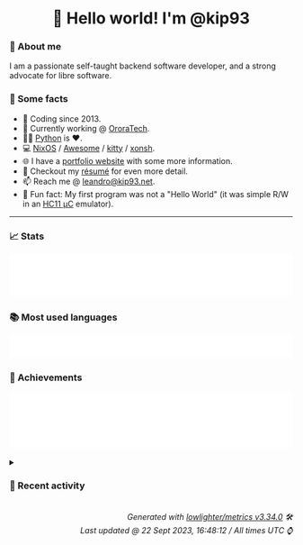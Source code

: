 <!-- README template, populated using this action:
     https://github.com/kip93/kip93/blob/main/.github/workflows/readme.yml. -->

<h1 align="center">👋 Hello world! I'm @kip93</h1> <!-- LOGIN => username -->

### 👤 About me

I am a passionate self-taught backend software developer, and a strong advocate for libre software.


### 💬 Some facts

* 📅 Coding since 2013.
* 💼 Currently working @ [OroraTech](https://ororatech.com/).
* 👨‍💻 [Python](https://github.com/search?q=user%3Akip93&l=python) is ❤️. <!-- LOGIN => username -->
* 💻 [NixOS](https://github.com/NixOS/) /
     [Awesome](https://github.com/awesomeWM/) /
     [kitty](https://github.com/kovidgoyal/kitty/) /
     [xonsh](https://github.com/xonsh/).
* 🌐 I have a [portfolio website](https://kip93.net/) with some more information.
* 📝 Checkout my [résumé](https://kip93.net/resume/) for even more detail.
* 📫 Reach me @ [leandro@kip93.net](mailto:leandro@kip93.net).
* 🎲 Fun fact: My first program was not a "Hello World" (it was simple R/W in an [HC11 µC](https://en.wikipedia.org/wiki/68HC11) emulator).


-----------------------------------------------------------------------------------------------------------------------


### 📈 Stats

![](./stats.svg)


### 📚 Most used languages <!-- by percentage, in decreasing order -->

![](./languages.svg)


### 🏅 Achievements

![](./achievements.svg)


<details> <!-- Last activity -->
<!-- Almost verbatim copy of https://github.com/lowlighter/metrics/blob/latest/source/templates/markdown/partials/activity.ejs, but restructured to be foldable. -->
<summary><h3>📰 Recent activity</h3></summary>

* 💬 Commented on [#79 Non-github flakes?](https://github.com/DeterminateSystems/flakehub-push/issues/79) from [DeterminateSystems/flakehub-push](https://github.com/DeterminateSystems/flakehub-push)
  * *On 21 Sept 2023, 18:07:19*
* 🌟 Starred [direnv/direnv](https://github.com/direnv/direnv)
  * *On 21 Sept 2023, 10:43:46*
* 💬 Commented on [#253261 pkgsNative: init](https://github.com/NixOS/nixpkgs/issues/253261) from [NixOS/nixpkgs](https://github.com/NixOS/nixpkgs)
  * *On 21 Sept 2023, 07:30:16*
* ➡️ Pushed 358 commits in [OroraTech/nixpkgs](https://github.com/OroraTech/nixpkgs) on branch `master`
  * [#25393c5](https://github.com/OroraTech/nixpkgs/commit/25393c5) argocd-autopilot: 0.4.15 -&gt; 0.4.16
  * [#72a455b](https://github.com/OroraTech/nixpkgs/commit/72a455b) jetbrains-rust-rover: init at 232.9921.46(EAP)
  * [#6e05e49](https://github.com/OroraTech/nixpkgs/commit/6e05e49) buildMavenPackage: rename manualMvnArtifactIds to manualMvnArtifacts
  * [#4ec7cd4](https://github.com/OroraTech/nixpkgs/commit/4ec7cd4) buildMavenPackage: hide offline build behind feature flag

The feature flags allows for packages to opt in and should not
break current packages.
  * [#9a7693b](https://github.com/OroraTech/nixpkgs/commit/9a7693b) buildMavenPackage: refactor to run test in drv only

Uses the dependency:go-offline goal in the fixed output derivation to
download all dependencies. As a result, the derivation can be built and
tested offline in the main derivation. The advantage of this approach is
that you don&#39;t need to redownload all dependencies if there are test
failures.
  * [#355cfad](https://github.com/OroraTech/nixpkgs/commit/355cfad) nixos/vikunja: install &#39;vikunja&#39; CLI tool

See https://vikunja.io/docs/cli/
  * [#776debd](https://github.com/OroraTech/nixpkgs/commit/776debd) jamulus: set meta.mainProgram
  * [#7e5a7d1](https://github.com/OroraTech/nixpkgs/commit/7e5a7d1) jamulus: 3.8.2 -&gt; 3.10.0
  * [#6b205f7](https://github.com/OroraTech/nixpkgs/commit/6b205f7) jamulus: reformat function arguments
  * [#f7f848d](https://github.com/OroraTech/nixpkgs/commit/f7f848d) plausible: add softinio as maintainer
  * [#c4244c7](https://github.com/OroraTech/nixpkgs/commit/c4244c7) plausible: 1.5.1 -&gt; 2.0.0

Changelog: https://github.com/plausible/analytics/blob/v2.0.0/CHANGELOG.md

Co-authored-by: Kirill Radzikhovskyy &lt;kirillrdy@gmail.com&gt;
  * [#39a37b7](https://github.com/OroraTech/nixpkgs/commit/39a37b7) pricehist: init at 1.4.6
  * [#a5792e0](https://github.com/OroraTech/nixpkgs/commit/a5792e0) python3Packages.curlify: init at 2.2.1
  * [#e59a84a](https://github.com/OroraTech/nixpkgs/commit/e59a84a) maintainers: add chrpinedo
  * [#54444b5](https://github.com/OroraTech/nixpkgs/commit/54444b5) qgis: add nixos tests

Add NixOS test for QGIS and QGIS-LTR. This test creates QGIS vector
memory layer containing Nix snowflake. This proves that application can
successfully start and Python bindings are working.

By default, Python script is executed in non-interactive mode and QGIS
is closed after script is finished. This script can be also executed
interactively by running following command:

```
 nix-build -A qgis
 QGIS_TEST_INTERACTIVE=True ./result/bin/qgis  --code pkgs/applications/gis/qgis/test.py
```

In this case, QGIS is not automatically closed.
  * [#84347c2](https://github.com/OroraTech/nixpkgs/commit/84347c2) flutter: Use wrapGAppsHook

Flutter&#39;s Linux desktop embedding uses GTK. wrapGAppsHook should be used.
  * [#2c62218](https://github.com/OroraTech/nixpkgs/commit/2c62218) nixos/calibre-web: add package and enableKepubify options
  * [#0df5c9a](https://github.com/OroraTech/nixpkgs/commit/0df5c9a) flutter: Pass through engineArtifacts in wrapper
  * [#75ac518](https://github.com/OroraTech/nixpkgs/commit/75ac518) system-config-printer: 1.5.15 -&gt; 1.5.18
  * [#8a543ac](https://github.com/OroraTech/nixpkgs/commit/8a543ac) lib.systems: add qemu&#39;s funky custom name for mips n32

Qemu&#39;s name for mips64[el] using the n32 ABI is &#34;mipsn32[el]&#34;.
That&#39;s the first time I&#39;ve seen that name for it.  Oh well.
  * *On 21 Sept 2023, 07:27:09*
</details>


<h6 align="right"><em>
    Generated with <a href="https://github.com/lowlighter/metrics/tree/latest/">lowlighter/metrics v3.34.0</a> 🛠️<br> <!-- VERSION => MAJOR.minor.patch -->
    Last updated @ 22 Sept 2023, 16:48:12 / All times UTC ⌚ <!-- meta.generated => DD/MM/YYYY, hh:mm -->
</em></h6>
